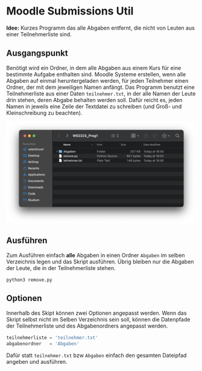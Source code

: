 # Moodle Submissions Util

**Idee:** Kurzes Programm das alle Abgaben entfernt, die nicht von Leuten aus einer Teilnehmerliste sind.

## Ausgangspunkt

Benötigt wird ein Ordner, in dem alle Abgaben aus einem Kurs für eine bestimmte Aufgabe enthalten sind. Moodle Systeme erstellen, wenn alle Abgaben auf einmal heruntergeladen werden, für jeden Teilnehmer einen Ordner, der mit dem jeweiligen Namen anfängt. Das Programm benutzt eine Teilnehmerliste aus einer Daten `teilnehmer.txt`, in der alle Namen der Leute drin stehen, deren Abgabe behalten werden soll. Dafür reicht es, jeden Namen in jeweils eine Zeile der Textdatei zu schreiben (und Groß- und Kleinschreibung zu beachten).

![Ausgangspunkt](ausgang.png)

## Ausführen

Zum Ausführen einfach **alle** Abgaben in einen Ordner `Abgaben` im selben Verzeichnis legen und das Skript ausführen. Übrig bleiben nur die Abgaben der Leute, die in der Teilnehmerliste stehen.

```
python3 remove.py
```

## Optionen

Innerhalb des Skipt können zwei Optionen angepasst werden. Wenn das Skript selbst nicht im Selben Verzeichnis sein soll, können die Datenpfade der Teilnehmerliste und des Abgabenordners angepasst werden.

```python
teilnehmerliste = 'teilnehmer.txt'
abgabenordner   = 'Abgaben'
```

Dafür statt `teilnehmer.txt` bzw `Abgaben` einfach den gesamten Dateipfad angeben und ausführen.

